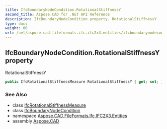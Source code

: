 ```yaml
---
title: IfcBoundaryNodeCondition.RotationalStiffnessY
second_title: Aspose.CAD for .NET API Reference
description: IfcBoundaryNodeCondition property. RotationalStiffnessY
type: docs
weight: 60
url: /net/aspose.cad.fileformats.ifc.ifc2x3.entities/ifcboundarynodecondition/rotationalstiffnessy/
---
```

## IfcBoundaryNodeCondition.RotationalStiffnessY property

RotationalStiffnessY

```csharp
public IfcRotationalStiffnessMeasure RotationalStiffnessY { get; set; }
```

### See Also

* class [IfcRotationalStiffnessMeasure](../../../aspose.cad.fileformats.ifc.ifc2x3.types/ifcrotationalstiffnessmeasure/)
* class [IfcBoundaryNodeCondition](../)
* namespace [Aspose.CAD.FileFormats.Ifc.IFC2X3.Entities](../../ifcboundarynodecondition/)
* assembly [Aspose.CAD](../../../)


